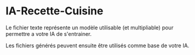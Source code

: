 # IA-Recette-Cuisine

Le fichier texte représente un modèle utilisable (et multipliable) pour permettre a votre IA de s'entrainer. 

Les fichiers générés peuvent ensuite être utilisés comme base de votre IA. 
